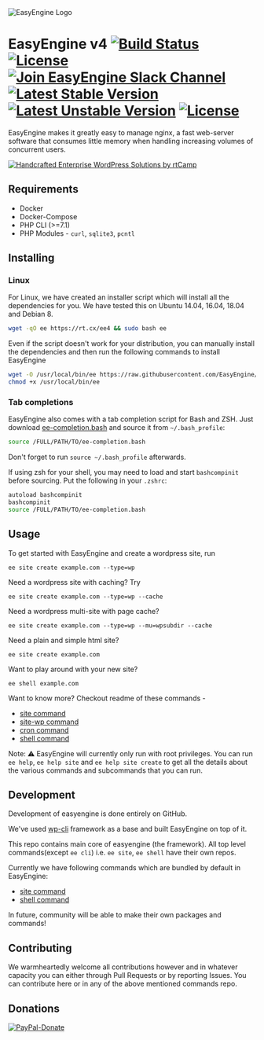 
<img src="https://i2.wp.com/easyengine.io/wp-content/uploads/sites/20/2019/06/EasyEngine-New-Logo-Banner@2x-Transparent-Background.png?fit=720%2C170&ssl=1" alt="EasyEngine Logo" />

# EasyEngine v4 [![Build Status](https://travis-ci.org/EasyEngine/easyengine.svg?branch=master-v4)](https://travis-ci.org/EasyEngine/easyengine) [![License](https://poser.pugx.org/phpunit/phpunit/license)](https://packagist.org/packages/phpunit/phpunit) [![Join EasyEngine Slack Channel](http://slack.easyengine.io/badge.svg)](http://slack.easyengine.io/)[![Latest Stable Version](https://poser.pugx.org/easyengine/easyengine/v/stable)](https://packagist.org/packages/easyengine/easyengine) [![Latest Unstable Version](https://poser.pugx.org/easyengine/easyengine/v/unstable)](https://packagist.org/packages/easyengine/easyengine) [![License](https://poser.pugx.org/easyengine/easyengine/license)](https://packagist.org/packages/easyengine/easyengine)

EasyEngine makes it greatly easy to manage nginx, a fast web-server software that consumes little memory when handling increasing volumes of concurrent users.

<a href="https://rtcamp.com/?utm_source=github&utm_medium=readme" rel="nofollow"><img src="https://rtcamp.com/wp-content/uploads/2019/04/github-banner@2x.png" alt="Handcrafted Enterprise WordPress Solutions by rtCamp" /></a>

## Requirements

* Docker
* Docker-Compose
* PHP CLI (>=7.1)
* PHP Modules - `curl`, `sqlite3`, `pcntl`

## Installing

### Linux

For Linux, we have created an installer script which will install all the dependencies for you. We have tested this on Ubuntu 14.04, 16.04, 18.04 and Debian 8.

```bash
wget -qO ee https://rt.cx/ee4 && sudo bash ee
```

Even if the script doesn't work for your distribution, you can manually install the dependencies and then run the following commands to install EasyEngine

```bash
wget -O /usr/local/bin/ee https://raw.githubusercontent.com/EasyEngine/easyengine-builds/master/phar/easyengine.phar
chmod +x /usr/local/bin/ee
```

### Tab completions

EasyEngine also comes with a tab completion script for Bash and ZSH. Just download [ee-completion.bash](https://raw.githubusercontent.com/EasyEngine/easyengine/develop-v4/utils/ee-completion.bash) and source it from `~/.bash_profile`:

```bash
source /FULL/PATH/TO/ee-completion.bash
```

Don't forget to run `source ~/.bash_profile` afterwards.

If using zsh for your shell, you may need to load and start `bashcompinit` before sourcing. Put the following in your `.zshrc`:

```bash
autoload bashcompinit
bashcompinit
source /FULL/PATH/TO/ee-completion.bash
```

## Usage

To get started with EasyEngine and create a wordpress site, run

```
ee site create example.com --type=wp
```

Need a wordpress site with caching? Try

```
ee site create example.com --type=wp --cache
```

Need a wordpress multi-site with page cache?
```
ee site create example.com --type=wp --mu=wpsubdir --cache
```

Need a plain and simple html site?
```
ee site create example.com
```

Want to play around with your new site?
```
ee shell example.com
```

Want to know more? Checkout readme of these commands -
 * [site command](https://github.com/EasyEngine/site-command/)
 * [site-wp command](https://github.com/EasyEngine/site-wp-command/)
 * [cron command](https://github.com/EasyEngine/cron-command/)
 * [shell command](https://github.com/EasyEngine/shell-command/)

Note: :warning: EasyEngine will currently only run with root privileges. You can run `ee help`, `ee help site` and `ee help site create` to get all the details about the various commands and subcommands that you can run.

## Development

Development of easyengine is done entirely on GitHub.

We've used [wp-cli](https://github.com/wp-cli/wp-cli/) framework as a base and built EasyEngine on top of it.

This repo contains main core of easyengine (the framework).
All top level commands(except `ee cli`) i.e. `ee site`, `ee shell` have their own repos.

Currently we have following commands which are bundled by default in EasyEngine:

* [site command](https://github.com/EasyEngine/site-command/)
* [shell command](https://github.com/EasyEngine/shell-command/)

In future, community will be able to make their own packages and commands!

## Contributing

We warmheartedly welcome all contributions however and in whatever capacity you can either through Pull Requests or by reporting Issues. You can contribute here or in any of the above mentioned commands repo.

## Donations

[![PayPal-Donate](https://cloud.githubusercontent.com/assets/4115/5297691/c7b50292-7bd7-11e4-987b-2dc21069e756.png)](http://rt.cx/eedonate)


